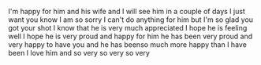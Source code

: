 I'm happy for him and his wife and I will see him in a couple of days I just want you know I am so sorry I can't do anything for him but I'm so glad you got your shot I know that he is very much appreciated I hope he is feeling well I hope he is very proud and happy for him he has been very proud and very happy to have you and he has beenso much more happy than I have been I love him and so very so very so very
